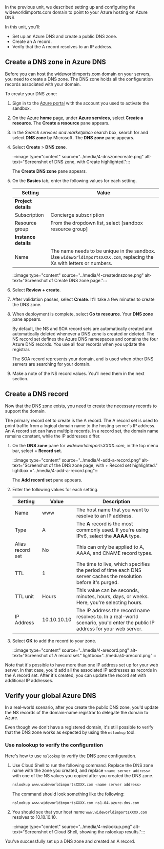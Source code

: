 In the previous unit, we described setting up and configuring the wideworldimports.com domain to point to your Azure hosting on Azure DNS.

In this unit, you'll:

- Set up an Azure DNS and create a public DNS zone.
- Create an A record.
- Verify that the A record resolves to an IP address.

## Create a DNS zone in Azure DNS

Before you can host the wideworldimports.com domain on your servers, you need to create a DNS zone. The DNS zone holds all the configuration records associated with your domain.

To create your DNS zone:

1. Sign in to the [Azure portal](https://portal.azure.com/learn.docs.microsoft.com?azure-portal=true) with the account you used to activate the sandbox.

1. On the Azure **home** page, under **Azure services**, select **Create a resource**. The **Create a resource** pane appears.

1. In the *Search services and marketplace* search box, search for and select **DNS zone** by Microsoft. The **DNS zone** pane appears.

1. Select **Create** > **DNS zone**.

    :::image type="content" source="../media/4-dnszonecreate.png" alt-text="Screenshot of DNS zone, with Create highlighted.":::

    The **Create DNS zone** pane appears.

1. On the **Basics** tab, enter the following values for each setting.

    | Setting  | Value |
    |---------|---------|
    | **Project details** |
    | Subscription  |  Concierge subscription  |
    | Resource group  | From the dropdown list, select <rgn>[sandbox resource group]</rgn> |
    | **Instance details** |
    | Name  |   The name needs to be unique in the sandbox. Use `wideworldimportsXXXX.com`, replacing the Xs with letters or numbers. |

    :::image type="content" source="../media/4-creatednszone.png" alt-text="Screenshot of Create DNS zone page.":::

1. Select **Review + create**.

1. After validation passes, select **Create**. It'll take a few minutes to create the DNS zone.

1. When deployment is complete, select **Go to resource**. Your **DNS zone** pane appears.

   By default, the NS and SOA record sets are automatically created and automatically deleted whenever a DNS zone is created or deleted. The NS record set defines the Azure DNS namespaces and contains the four Azure DNS records. You use all four records when you update the registrar.

   The SOA record represents your domain, and is used when other DNS servers are searching for your domain.

1. Make a note of the NS record values. You'll need them in the next section.

## Create a DNS record

Now that the DNS zone exists, you need to create the necessary records to support the domain.

The primary record set to create is the A record. The A record set is used to point traffic from a logical domain name to the hosting server's IP address. An A record set can have multiple records. In a record set, the domain name remains constant, while the IP addresses differ.

1. On the **DNS zone** pane for *wideworldimportsXXXX.com*, in the top menu bar, select **+ Record set**.

    :::image type="content" source="../media/4-add-a-record.png" alt-text="Screenshot of the DNS zone page, with + Record set highlighted." lightbox ="../media/4-add-a-record.png":::

    The **Add record set** pane appears.

1. Enter the following values for each setting.

    | Setting  | Value | Description  |
    |---------|---------|---------|
    | Name     |   www      | The host name that you want to resolve to an IP address. |
    | Type    |     A    |  The **A** record is the most commonly used. If you're using IPv6, select the **AAAA** type.     |
    | Alias record set    | No   | This can only be applied to A, AAAA, and CNAME record types.  |
    | TTL     |      1  | The time to live, which specifies the period of time each DNS server caches the resolution before it's purged.        |
    | TTL unit     |    Hours     |  This value can be seconds, minutes, hours, days, or weeks. Here, you're selecting hours.  |
    | IP Address    |    10.10.10.10     |  The IP address the record name resolves to. In a real-world scenario, you'd enter the public IP address for your web server. |

1. Select **OK** to add the record to your zone.

    :::image type="content" source="../media/4-arecord.png" alt-text="Screenshot of A record set." lightbox="../media/4-arecord.png":::

Note that it's possible to have more than one IP address set up for your web server. In that case, you'd add all the associated IP addresses as records in the A record set. After it's created, you can update the record set with additional IP addresses.

## Verify your global Azure DNS

In a real-world scenario, after you create the public DNS zone, you'd update the NS records of the domain-name registrar to delegate the domain to Azure.

Even though we don't have a registered domain, it's still possible to verify that the DNS zone works as expected by using the `nslookup` tool.

### Use nslookup to verify the configuration

Here's how to use `nslookup` to verify the DNS zone configuration.

1. Use Cloud Shell to run the following command. Replace the DNS zone name with the zone you created, and replace `<name server address>` with one of the NS values you copied after you created the DNS zone.

    ```bash
    nslookup www.wideworldimportsXXXX.com <name server address>
    ```

   The command should look something like the following:

    ```bash
    nslookup www.wideworldimportsXXXX.com ns1-04.azure-dns.com
    ```

1. You should see that your host name `www.wideworldimportsXXXX.com` resolves to 10.10.10.10.

    :::image type="content" source="../media/4-nslookup.png" alt-text="Screenshot of Cloud Shell, showing the nslookup results.":::

You've successfully set up a DNS zone and created an A record.
